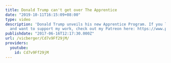 ```yaml
---
title: Donald Trump can't get over The Apprentice
date: "2019-10-11T16:15:09+08:00"
type: video
description: 'Donald Trump unveils his new Apprentice Program. If you like my videos
  and want to support my work, check out my Patreon here: https://www.patreon.com/vicberger'
publishdate: "2017-06-16T12:17:30.000Z"
url: /vicberger/Cd7v9Ff29jM/
providers:
  youtube:
    id: Cd7v9Ff29jM
---
```

